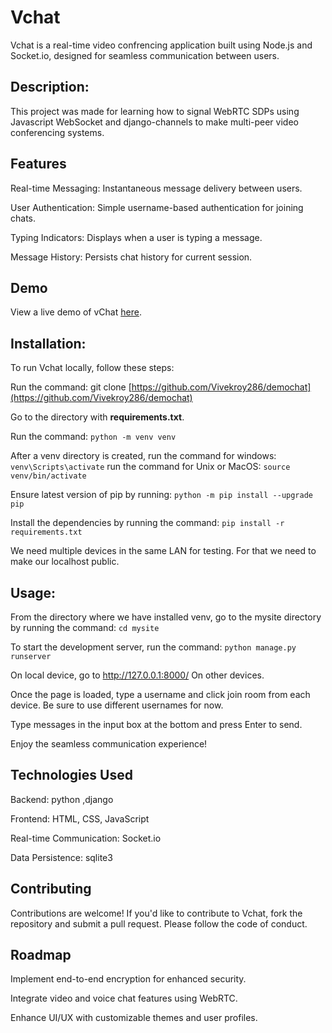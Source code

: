 # Vchat
Vchat is a real-time video confrencing application built using Node.js and Socket.io, designed for seamless communication between users.
## Description:
This project was made for learning how to signal WebRTC SDPs using Javascript WebSocket and django-channels to make multi-peer video conferencing systems.
## Features
Real-time Messaging: Instantaneous message delivery between users.

User Authentication: Simple username-based authentication for joining chats.

Typing Indicators: Displays when a user is typing a message.

Message History: Persists chat history for current session.

## Demo
View a live demo of vChat [here](https://vchat-990c.onrender.com).


## Installation:
To run Vchat locally, follow these steps:


Run the command: git clone [https://github.com/Vivekroy286/demochat](https://github.com/Vivekroy286/demochat)

Go to the directory with **requirements.txt**.

Run the command: 
```python -m venv venv```

After a venv directory is created, run the command for windows: 
```venv\Scripts\activate```
run the command for Unix or MacOS:
```source venv/bin/activate```

Ensure latest version of pip by running:
```python -m pip install --upgrade pip```

Install the dependencies by running the command: 
```pip install -r requirements.txt```

We need multiple devices in the same LAN for testing. For that we need to make our localhost public. 

## Usage:
From the directory where we have installed venv, go to the mysite directory by running the command: ```cd mysite```

To start the development server, run the command: ```python manage.py runserver```

On local device, go to http://127.0.0.1:8000/ On other devices.

Once the page is loaded, type a username and click join room from each device. Be sure to use different usernames for now.

Type messages in the input box at the bottom and press Enter to send.

Enjoy the seamless communication experience!

## Technologies Used
Backend: python ,django

Frontend: HTML, CSS, JavaScript

Real-time Communication: Socket.io

Data Persistence: sqlite3

## Contributing
Contributions are welcome! If you'd like to contribute to Vchat, fork the repository and submit a pull request. Please follow the code of conduct.

## Roadmap
Implement end-to-end encryption for enhanced security.

Integrate video and voice chat features using WebRTC.

Enhance UI/UX with customizable themes and user profiles.




